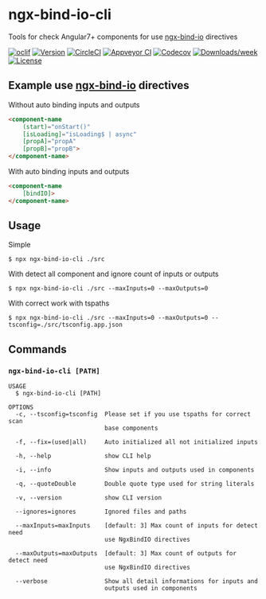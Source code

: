 ngx-bind-io-cli
===============

Tools for check Angular7+ components for use [ngx-bind-io](https://github.com/EndyKaufman/ngx-bind-io) directives

[![oclif](https://img.shields.io/badge/cli-oclif-brightgreen.svg)](https://oclif.io)
[![Version](https://img.shields.io/npm/v/ngx-bind-io-cli.svg)](https://npmjs.org/package/ngx-bind-io-cli)
[![CircleCI](https://circleci.com/gh/EndyKaufman/ngx-bind-io-cli/tree/master.svg?style=shield)](https://circleci.com/gh/EndyKaufman/ngx-bind-io-cli/tree/master)
[![Appveyor CI](https://ci.appveyor.com/api/projects/status/github/EndyKaufman/ngx-bind-io-cli?branch=master&svg=true)](https://ci.appveyor.com/project/EndyKaufman/ngx-bind-io-cli/branch/master)
[![Codecov](https://codecov.io/gh/EndyKaufman/ngx-bind-io-cli/branch/master/graph/badge.svg)](https://codecov.io/gh/EndyKaufman/ngx-bind-io-cli)
[![Downloads/week](https://img.shields.io/npm/dw/ngx-bind-io-cli.svg)](https://npmjs.org/package/ngx-bind-io-cli)
[![License](https://img.shields.io/npm/l/ngx-bind-io-cli.svg)](https://github.com/EndyKaufman/ngx-bind-io-cli/blob/master/package.json)

## Example use [ngx-bind-io](https://github.com/EndyKaufman/ngx-bind-io) directives

Without auto binding inputs and outputs
```html
<component-name
    (start)="onStart()"
    [isLoading]="isLoading$ | async"
    [propA]="propA"
    [propB]="propB">
</component-name>
```

With auto binding inputs and outputs
```html
<component-name
    [bindIO]>
</component-name>
```

## Usage
<!-- ussage -->
Simple
```sh-session
$ npx ngx-bind-io-cli ./src
```
With detect all component and ignore count of inputs or outputs
```sh-session
$ npx ngx-bind-io-cli ./src --maxInputs=0 --maxOutputs=0
```
With correct work with tspaths
```sh-session
$ npx ngx-bind-io-cli ./src --maxInputs=0 --maxOutputs=0 --tsconfig=./src/tsconfig.app.json
```
<!-- ussagestop -->


## Commands
<!-- commands -->

### `ngx-bind-io-cli [PATH]`

```
USAGE
  $ ngx-bind-io-cli [PATH]

OPTIONS
  -c, --tsconfig=tsconfig  Please set if you use tspaths for correct scan
                           base components

  -f, --fix=(used|all)     Auto initialized all not initialized inputs

  -h, --help               show CLI help

  -i, --info               Show inputs and outputs used in components

  -q, --quoteDouble        Double quote type used for string literals

  -v, --version            show CLI version

  --ignores=ignores        Ignored files and paths

  --maxInputs=maxInputs    [default: 3] Max count of inputs for detect need
                           use NgxBindIO directives

  --maxOutputs=maxOutputs  [default: 3] Max count of outputs for detect need
                           use NgxBindIO directives

  --verbose                Show all detail informations for inputs and
                           outputs used in components
```
<!-- commandsstop -->